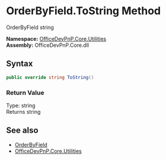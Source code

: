# OrderByField.ToString Method  
 OrderByField string   

**Namespace:** [OfficeDevPnP.Core.Utilities](OfficeDevPnP.Core.Utilities.md)  
**Assembly:** OfficeDevPnP.Core.dll  
## Syntax
```C#
public override string ToString()
```
### Return Value
Type: string  
Returns string  


## See also
- [OrderByField](OfficeDevPnP.Core.Utilities.OrderByField.md) 
- [OfficeDevPnP.Core.Utilities](OfficeDevPnP.Core.Utilities.md) 
